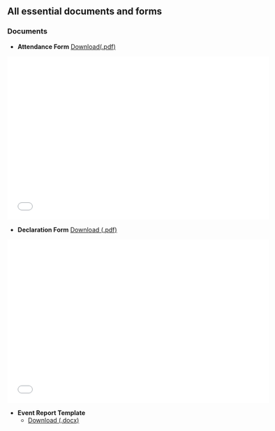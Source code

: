 ## All essential documents and forms

### Documents
- **Attendance Form** <a href="../media/documents/attendance_form.pdf" download> Download(.pdf)</a>
<embed src="./media/documents/attendance_form.pdf" width="600" height="375"  type="application/pdf">

- **Declaration Form** <a href="../declaration_form.pdf" download> Download (.pdf)</a>
<embed src="./media/documents/declaration_form.pdf" width="600" height="375"  type="application/pdf">

- **Event Report Template**
    - <a href="../media/documents/event_report_template.docx" download> Download (.docx)</a>
